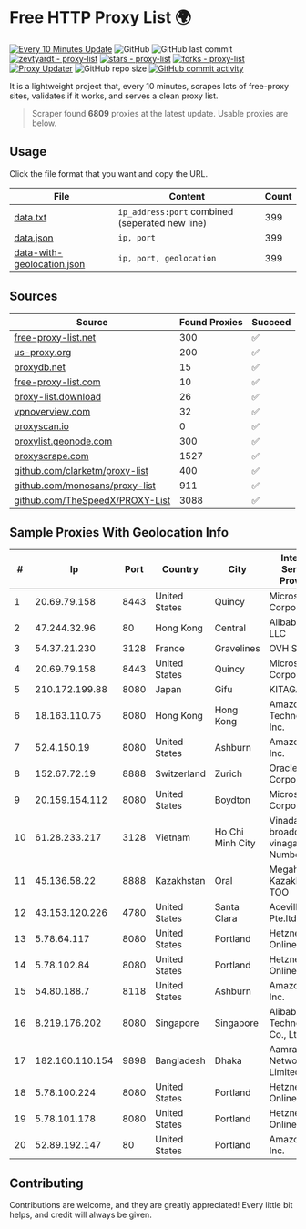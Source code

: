 
# Free HTTP Proxy List 🌍

[![Every 10 Minutes Update](https://github.com/mertguvencli/http-proxy-list/actions/workflows/main.yml/badge.svg?branch=main)](https://github.com/mertguvencli/http-proxy-list/actions/workflows/main.yml)
![GitHub](https://img.shields.io/github/license/mertguvencli/http-proxy-list)
![GitHub last commit](https://img.shields.io/github/last-commit/mertguvencli/http-proxy-list)
[![zevtyardt - proxy-list](https://img.shields.io/static/v1?label=zevtyardt&message=proxy-list&color=blue&logo=github)](https://github.com/zevtyardt/proxy-list "Go to GitHub repo")
[![stars - proxy-list](https://img.shields.io/github/stars/zevtyardt/proxy-list?style=social)](https://github.com/zevtyardt/proxy-list)
[![forks - proxy-list](https://img.shields.io/github/forks/zevtyardt/proxy-list?style=social)](https://github.com/zevtyardt/proxy-list)
[![Proxy Updater](https://github.com/zevtyardt/proxy-list/workflows/Proxy%20Updater/badge.svg)](https://github.com/zevtyardt/proxy-list/actions?query=workflow:"Proxy+Updater")
![GitHub repo size](https://img.shields.io/github/repo-size/zevtyardt/proxy-list)
[![GitHub commit activity](https://img.shields.io/github/commit-activity/m/zevtyardt/proxy-list?logo=commits)](https://github.com/zevtyardt/proxy-list/commits/main)

It is a lightweight project that, every 10 minutes, scrapes lots of free-proxy sites, validates if it works, and serves a clean proxy list.

> Scraper found **6809** proxies at the latest update. Usable proxies are below.

## Usage

Click the file format that you want and copy the URL.

|File|Content|Count|
|----|-------|-----|
|[data.txt](https://raw.githubusercontent.com/mertguvencli/http-proxy-list/main/proxy-list/data.txt)|`ip_address:port` combined (seperated new line)|399|
|[data.json](https://raw.githubusercontent.com/mertguvencli/http-proxy-list/main/proxy-list/data.json)|`ip, port`|399|
|[data-with-geolocation.json](https://raw.githubusercontent.com/mertguvencli/http-proxy-list/main/proxy-list/data-with-geolocation.json)|`ip, port, geolocation`|399|

## Sources

|Source|Found Proxies|Succeed|
|------|-------------|-------|
|[free-proxy-list.net](https://free-proxy-list.net)|300|✅|
|[us-proxy.org](https://www.us-proxy.org)|200|✅|
|[proxydb.net](http://proxydb.net)|15|✅|
|[free-proxy-list.com](https://free-proxy-list.com/?page=&port=&type%5B%5D=http&type%5B%5D=https&up_time=0&search=Search)|10|✅|
|[proxy-list.download](https://www.proxy-list.download/HTTP)|26|✅|
|[vpnoverview.com](https://vpnoverview.com/privacy/anonymous-browsing/free-proxy-servers)|32|✅|
|[proxyscan.io](https://www.proxyscan.io)|0|✅|
|[proxylist.geonode.com](https://proxylist.geonode.com/api/proxy-list?limit=300&page=1&sort_by=lastChecked&sort_type=desc&protocols=http,https)|300|✅|
|[proxyscrape.com](https://api.proxyscrape.com/v2/?request=displayproxies&protocol=http&timeout=10000&country=all&ssl=all&anonymity=all)|1527|✅|
|[github.com/clarketm/proxy-list](https://raw.githubusercontent.com/clarketm/proxy-list/master/proxy-list-raw.txt)|400|✅|
|[github.com/monosans/proxy-list](https://raw.githubusercontent.com/monosans/proxy-list/main/proxies/http.txt)|911|✅|
|[github.com/TheSpeedX/PROXY-List](https://raw.githubusercontent.com/TheSpeedX/PROXY-List/master/http.txt)|3088|✅|


## Sample Proxies With Geolocation Info

|#|Ip|Port|Country|City|Internet Service Provider|
|-|--|----|-------|----|-------------------------|
|1|20.69.79.158|8443|United States|Quincy|Microsoft Corporation|
|2|47.244.32.96|80|Hong Kong|Central|Alibaba.com LLC|
|3|54.37.21.230|3128|France|Gravelines|OVH SAS|
|4|20.69.79.158|8443|United States|Quincy|Microsoft Corporation|
|5|210.172.199.88|8080|Japan|Gifu|KITAGATA|
|6|18.163.110.75|8080|Hong Kong|Hong Kong|Amazon Technologies Inc.|
|7|52.4.150.19|8080|United States|Ashburn|Amazon.com, Inc.|
|8|152.67.72.19|8888|Switzerland|Zurich|Oracle Corporation|
|9|20.159.154.112|8080|United States|Boydton|Microsoft Corporation|
|10|61.28.233.217|3128|Vietnam|Ho Chi Minh City|Vinadata broadcast via vinagame AS Number|
|11|45.136.58.22|8888|Kazakhstan|Oral|Megahost Kazakhstan TOO|
|12|43.153.120.226|4780|United States|Santa Clara|Aceville Pte.ltd|
|13|5.78.64.117|8080|United States|Portland|Hetzner Online GmbH|
|14|5.78.102.84|8080|United States|Portland|Hetzner Online GmbH|
|15|54.80.188.7|8118|United States|Ashburn|Amazon.com, Inc.|
|16|8.219.176.202|8080|Singapore|Singapore|Alibaba (US) Technology Co., Ltd.|
|17|182.160.110.154|9898|Bangladesh|Dhaka|Aamra Networks Limited|
|18|5.78.100.224|8080|United States|Portland|Hetzner Online GmbH|
|19|5.78.101.178|8080|United States|Portland|Hetzner Online GmbH|
|20|52.89.192.147|80|United States|Portland|Amazon.com, Inc.|



## Contributing

Contributions are welcome, and they are greatly appreciated! Every
little bit helps, and credit will always be given.

